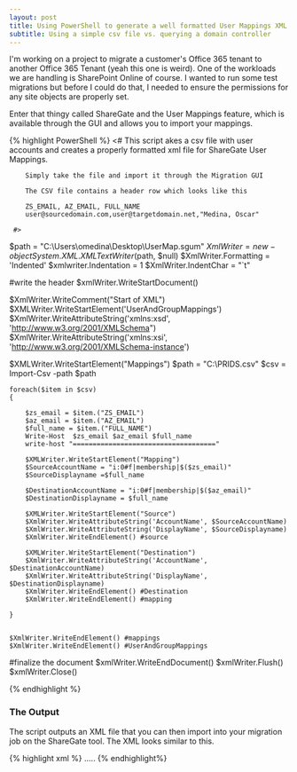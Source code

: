 ```yaml
---
layout: post
title: Using PowerShell to generate a well formatted User Mappings XML for the ShareGate thingy
subtitle: Using a simple csv file vs. querying a domain controller
---
```


I'm working on a project to migrate a customer's Office 365 tenant to another Office 365 Tenant (yeah this one is weird).  One of the workloads we are handling is SharePoint Online of course.   I wanted to run some test migrations but before I could do that, I needed to ensure the permissions for any site objects are properly set.  

Enter that thingy called ShareGate and the User Mappings feature, which is available through the GUI and allows you to import your mappings.

{% highlight PowerShell  %}
    <#
        This script akes a csv file with user accounts and creates a properly formatted xml file for ShareGate User Mappings.
       
        Simply take the file and import it through the Migration GUI

        The CSV file contains a header row which looks like this
        
        ZS_EMAIL, AZ_EMAIL, FULL_NAME
        user@sourcedomain.com,user@targetdomain.net,"Medina, Oscar"

     #>

$path = "C:\Users\omedina\Desktop\UserMap.sgum"
$XmlWriter = new-object System.XML.XMLTextWriter($path, $null)
$XmlWriter.Formatting = 'Indented'
$xmlwriter.Indentation = 1
$XmlWriter.IndentChar = "`t"
 
 
#write the header
$xmlWriter.WriteStartDocument()
 
$XmlWriter.WriteComment("Start of XML")
$XMLWriter.WriteStartElement('UserAndGroupMappings')
$XmlWriter.WriteAttributeString('xmlns:xsd', 'http://www.w3.org/2001/XMLSchema")
$XmlWriter.WriteAttributeString('xmlns:xsi', 'http://www.w3.org/2001/XMLSchema-instance')
 
 
$XMLWriter.WriteStartElement("Mappings")
$path = "C:\PRIDS.csv"
$csv = Import-Csv -path $path

    foreach($item in $csv)
    { 

        $zs_email = $item.("ZS_EMAIL")
        $az_email = $item.("AZ_EMAIL")
        $full_name = $item.("FULL_NAME")
        Write-Host  $zs_email $az_email $full_name
        write-host "===================================="

        $XMLWriter.WriteStartElement("Mapping")
        $SourceAccountName = "i:0#f|membership|$($zs_email)"
        $SourceDisplayname =$full_name
     
        $DestinationAccountName = "i:0#f|membership|$($az_email)"
        $DestinationDisplayname = $full_name
     
        $XMLWriter.WriteStartElement("Source")
        $XmlWriter.WriteAttributeString('AccountName', $SourceAccountName)
        $XmlWriter.WriteAttributeString('DisplayName', $SourceDisplayname)
        $XmlWriter.WriteEndElement() #source
     
        $XMLWriter.WriteStartElement("Destination")
        $XmlWriter.WriteAttributeString('AccountName', $DestinationAccountName)
        $XmlWriter.WriteAttributeString('DisplayName', $DestinationDisplayname)
        $XmlWriter.WriteEndElement() #Destination
        $XmlWriter.WriteEndElement() #mapping

    }


    $XmlWriter.WriteEndElement() #mappings
    $XmlWriter.WriteEndElement() #UserAndGroupMappings
 
 
#finalize the document
$xmlWriter.WriteEndDocument()
$xmlWriter.Flush()
$xmlWriter.Close()
 
{% endhighlight %}

### The Output
The script outputs an XML file that you can then import into your migration job on the ShareGate tool.  The XML looks similar to this.

{% highlight xml %}
<UserAndGroupMappings xmlns:xsd="http://www.w3.org/2001/XMLSchema" xmlns:xsi="http://www.w3.org/2001/XMLSchema-instance">
  <Mappings>
    <Mapping>
      <Source AccountName="i:0#.f|membership|oscar@sourcedomain.com" DisplayName="Oscar Medina" PrincipalType="User" />
      <Destination AccountName="i:0#.f|membership|oscar@targetdomain.net" DisplayName="Medina, Oscar" PrincipalType="User" />
    </Mapping>
    .....
  </Mappings>
</UserAndGroupMappings>
{% endhighlight%}


